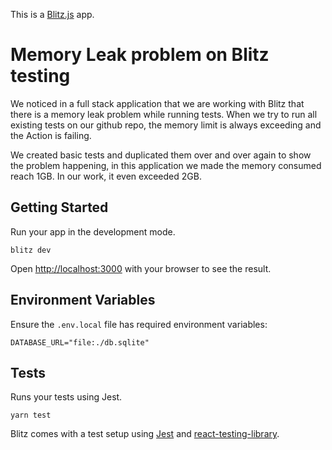 This is a [Blitz.js](https://github.com/blitz-js/blitz) app.

# ****Memory Leak problem on Blitz testing****
We noticed in a full stack application that we are working with Blitz that there is a memory leak problem while running tests. When we try to run all existing tests on our github repo, the memory limit is always exceeding and the Action is failing.

We created basic tests and duplicated them over and over again to show the problem happening, in this application we made the memory consumed reach 1GB. In our work, it even exceeded 2GB.

## Getting Started

Run your app in the development mode.

```
blitz dev
```

Open [http://localhost:3000](http://localhost:3000) with your browser to see the result.

## Environment Variables

Ensure the `.env.local` file has required environment variables:

```
DATABASE_URL="file:./db.sqlite"
```



## Tests

Runs your tests using Jest.

```
yarn test
```

Blitz comes with a test setup using [Jest](https://jestjs.io/) and [react-testing-library](https://testing-library.com/).

